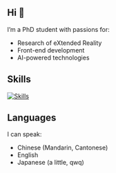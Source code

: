 ## Hi 👋

I’m a PhD student with passions for:

- Research of eXtended Reality
- Front-end development
- AI-powered technologies

<!--
**SN-F-QR/SN-F-QR** is a ✨ _special_ ✨ repository because its `README.md` (this file) appears on your GitHub profile.

Here are some ideas to get you started:

- 🔭 I’m currently working on ...
- 🌱 I’m currently learning ...
- 👯 I’m looking to collaborate on ...
- 🤔 I’m looking for help with ...
- 💬 Ask me about ...
- 📫 How to reach me: ...
- 😄 Pronouns: ...
- ⚡ Fun fact: ...
-->

## Skills

[![Skills](https://skillicons.dev/icons?i=ts,js,html,css,c,cs,py,matlab,md,latex,swift,r,unity,react,tailwind,vite,pytorch,vscode,anaconda,figma,git,github,linux,apple&theme=light&perline=8)](https://skillicons.dev)

## Languages

I can speak:

- Chinese (Mandarin, Cantonese)
- English
- Japanese (a little, qwq)
